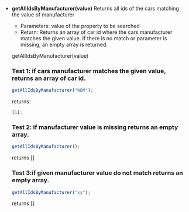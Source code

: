 - **getAllIdsByManufacturer(value)**
  Returns all ids of the cars matching the value of manufacturer

  - Parameters: value of the property to be searched
  - Return: Returns an array of car id where the cars manufacturer matches the given value. If there is no match or parameter is missing, an empty array is returned.

  getAllIdsByManufacturer(value)

  ### Test 1: if cars manufacturer matches the given value, returns an array of car id.

  ```js
  getAllIdsByManufacturer("WBM");
  ```

  returns:

  ```js
  [1];
  ```

  ### Test 2: if manufacturer value is missing returns an empty array.

  ```js
  getAllIdsByManufacturer();
  ```

  returns []

  ### Test 3:if given manufacturer value do not match returns an empty array.

  ```js
  getAllIdsByManufacturer("xy");
  ```

  returns []
